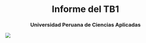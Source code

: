 <h1 style="text-align: center;"> Informe del TB1  </h1>
<h3 style="text-align: center;"> Universidad Peruana de Ciencias Aplicadas </h3>
<img src=https://github.com/upc-pre-202401-si730-ws53-Error-404/TB1_AplicacionesWeb/blob/main/resources/UPCPng.png
style="display: block; 
width=50%"/>
